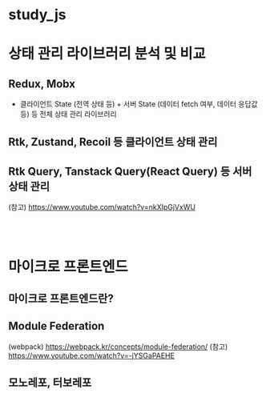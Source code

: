# study_js

# 상태 관리 라이브러리 분석 및 비교
## Redux, Mobx
- 클라이언트 State (전역 상태 등) + 서버 State (데이터 fetch 여부, 데이터 응답값 등) 등 전체 상태 관리 라이브러리


## Rtk, Zustand, Recoil 등 클라이언트 상태 관리


## Rtk Query, Tanstack Query(React Query) 등 서버 상태 관리

(참고) https://www.youtube.com/watch?v=nkXIpGjVxWU


<br/>
<br/>

# 마이크로 프론트엔드
## 마이크로 프론트엔드란?

## Module Federation
(webpack) https://webpack.kr/concepts/module-federation/
(참고) https://www.youtube.com/watch?v=-jYSGaPAEHE

## 모노레포, 터보레포
